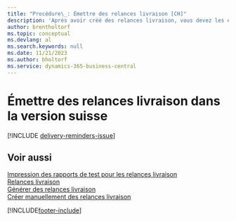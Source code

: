 ```yaml
---
title: "Procédure\_: Émettre des relances livraison [CH]"
description: 'Après avoir créé des relances livraison, vous devez les émettre et les imprimer afin de pouvoir les envoyer aux fournisseurs.'
author: brentholtorf
ms.topic: conceptual
ms.devlang: al
ms.search.keywords: null
ms.date: 11/21/2023
ms.author: bholtorf
ms.service: dynamics-365-business-central
---
```

# Émettre des relances livraison dans la version suisse

[!INCLUDE [delivery-reminders-issue](../includes/ATCHDE/delivery-reminders-issue.md)]

## Voir aussi

[Impression des rapports de test pour les relances livraison](how-to-print-test-reports-for-delivery-reminders.md)  
[Relances livraison](delivery-reminders.md)  
[Générer des relances livraison](how-to-generate-delivery-reminders.md)  
[Créer manuellement des relances livraison](how-to-create-delivery-reminders-manually.md)  


[!INCLUDE[footer-include](../../includes/footer-banner.md)]